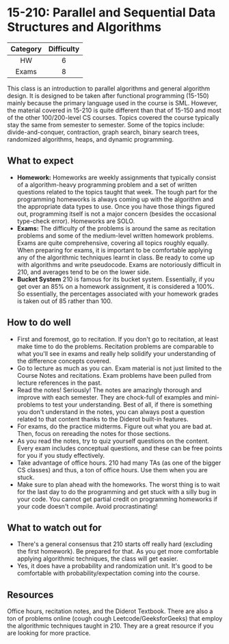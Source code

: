 # 15-210: Parallel and Sequential Data Structures and Algorithms

| Category | Difficulty |
|:-:       | :-:        |
| HW       | 6          |
| Exams    | 8          |

This class is an introduction to parallel algorithms and general algorithm design. It is designed to be taken after functional programming (15-150) mainly because the primary language used in the course is SML. However, the material covered in 15-210 is quite different than that of 15-150 and most of the other 100/200-level CS courses. Topics covered the course typically stay the same from semester to semester. Some of the topics include: divide-and-conquer, contraction, graph search, binary search trees, randomized algorithms, heaps, and dynamic programming. 

## What to expect

- **Homework:** Homeworks are weekly assignments that typically consist of a algorithm-heavy programming problem and a set of written questions related to the topics taught that week. The tough part for the programming homeworks is always coming up with the algorithm and the appropriate data types to use. Once you have those things figured out, programming itself is not a major concern (besides the occasional type-check error). Homeworks are SOLO. 
- **Exams:** The difficulty of the problems is around the same as recitation problems and some of the medium-level written homework problems. Exams are quite comprehensive, covering all topics roughly equally. When preparing for exams, it is important to be comfortable applying any of the algorithmic techniques learnt in class. Be ready to come up with algorithms and write pseudocode. Exams are notoriously difficult in 210, and averages tend to be on the lower side.
- **Bucket System** 210 is famous for its bucket system. Essentially, if you get over an 85% on a homework assignment, it is considered a 100%. So essentially, the percentages associated with your homework grades is taken out of 85 rather than 100. 

## How to do well

- First and foremost, go to recitation. If you don't go to recitation, at least make time to do the problems. Recitation problems are comparable to what you'll see in exams and really help solidify your understanding of the difference concepts covered.
- Go to lecture as much as you can. Exam material is not just limited to the Course Notes and recitations. Exam problems have been pulled from lecture references in the past.
- Read the notes! Seriously! The notes are amazingly thorough and improve with each semester. They are chock-full of examples and mini-problems to test your understanding. Best of all, if there is something you don't understand in the notes, you can always post a question related to that content thanks to the Diderot built-in features.
- For exams, do the practice midterms. Figure out what you are bad at. Then, focus on rereading the notes for those sections.
- As you read the notes, try to quiz yourself questions on the content. Every exam includes conceptual questions, and these can be free points for you if you study effectively. 
- Take advantage of office hours. 210 had many TAs (as one of the bigger CS classes) and thus, a ton of office hours. Use them when you are stuck.
- Make sure to plan ahead with the homeworks. The worst thing is to wait for the last day to do the programming and get stuck with a silly bug in your code. You cannot get partial credit on programming homeworks if your code doesn't compile. Avoid procrastinating!

## What to watch out for

- There's a general consensus that 210 starts off really hard (excluding the first homework). Be prepared for that. As you get more comfortable applying algorithmic techniques, the class will get easier. 
- Yes, it does have a probability and randomization unit. It's good to be comfortable with probability/expectation coming into the course.

## Resources

Office hours, recitation notes, and the Diderot Textbook. There are also a ton of problems online (cough cough Leetcode/GeeksforGeeks) that employ the algorithmic techniques taught in 210. They are a great resource if you are looking for more practice.
